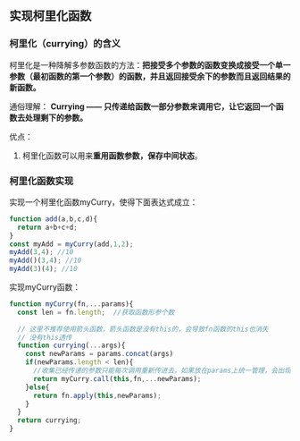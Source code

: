 ## 实现柯里化函数
### 柯里化（currying）的含义
柯里化是一种降解多参数函数的方法：**把接受多个参数的函数变换成接受一个单一参数（最初函数的第一个参数）的函数，并且返回接受余下的参数而且返回结果的新函数。**

通俗理解：
**Currying —— 只传递给函数一部分参数来调用它，让它返回一个函数去处理剩下的参数。**

优点：
1. 柯里化函数可以用来**重用函数参数，保存中间状态**。


### 柯里化函数实现
实现一个柯里化函数myCurry，使得下面表达式成立：
```js
function add(a,b,c,d){
  return a+b+c+d;
}
const myAdd = myCurry(add,1,2);
myAdd(3,4); //10
myAdd()(3,4); //10
myAdd(3)(4); //10
```
实现myCurry函数：
```js
function myCurry(fn,...params){
  const len = fn.length;  //获取函数形参个数
  
  // 这里不推荐使用箭头函数，箭头函数是没有this的，会导致fn函数的this也消失
  // 没有this透传
  function currying(...args){
    const newParams = params.concat(args)
    if(newParams.length < len){
      //收集已经传递的参数只能每次调用重新传进去，如果放在params上统一管理，会出现问题
      return myCurry.call(this,fn,...newParams);  
    }else{
      return fn.apply(this,newParams);
    }
  }
  return currying;
}
```

